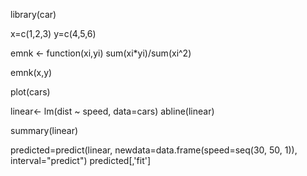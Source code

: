 library(car)


x=c(1,2,3)
y=c(4,5,6)

emnk <- function(xi,yi) sum(xi*yi)/sum(xi^2)

emnk(x,y)

plot(cars)


linear<- lm(dist ~ speed, data=cars)
abline(linear)

summary(linear)




predicted=predict(linear, newdata=data.frame(speed=seq(30, 50, 1)), interval="predict")
predicted[,'fit']